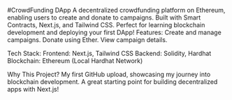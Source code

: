 #CrowdFunding DApp
A decentralized crowdfunding platform on Ethereum, enabling users to create and donate to campaigns. Built with Smart Contracts, Next.js, and Tailwind CSS. Perfect for learning blockchain development and deploying your first DApp!
Features:
Create and manage campaigns.
Donate using Ether.
View campaign details.

Tech Stack:
Frontend: Next.js, Tailwind CSS
Backend: Solidity, Hardhat
Blockchain: Ethereum (Local Hardhat Network)

Why This Project?
My first GitHub upload, showcasing my journey into blockchain development. A great starting point for building decentralized apps with Next.js!
